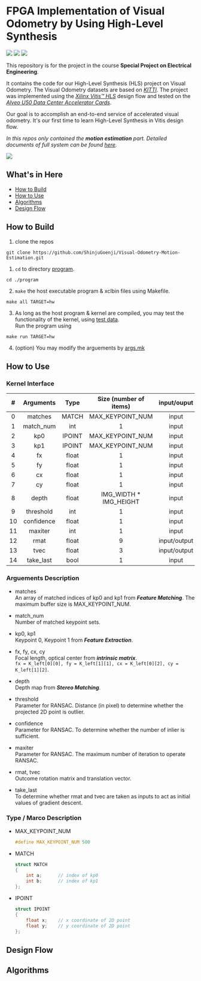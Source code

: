 # FPGA Implementation of Visual Odometry by Using High-Level Synthesis
[![](https://img.shields.io/badge/boledu-visual--odometry-brightgreen)](https://github.com/bol-edu/robotics-computing.git)
[![](https://img.shields.io/badge/vo--hls-paper-yellow)](https://implementation.ee.nthu.edu.tw/competition/groups/d654e3e1-c800-43e4-8583-01de78e7f9eb/attachments/summary?download=0)
![](https://komarev.com/ghpvc/?username=ShinjuGoenji&color=red)

This repository is for the project in the course 
**Special Project on Electrical Engineering**. 

It contains the code for our High-Level Synthesis (HLS) project on Visual Odometry. The Visual Odometry datasets are based on [*KITTI*](https://www.cvlibs.net/datasets/kitti/). The project was implemented using the [*Xilinx Vitis™ HLS*](https://www.xilinx.com/products/design-tools/vitis/vitis-hls.html) design flow and tested on the [*Alveo U50 Data Center Accelerator Cards*](https://www.xilinx.com/products/boards-and-kits/alveo/u50.html). 

Our goal is to accomplish an end-to-end service of accelerated visual odometry. It's our first time to learn High-Level Synthesis in Vitis design flow.

*In this repos only contained the **motion estimation** part. Detailed documents of full system can be found [here](https://github.com/bol-edu/robotics-computing.git).*

![](./doc/img/algorithm%20flow.gif)

## What's in Here
- [How to Build](#how-to-build)
- [How to Use](#how-to-use)
- [Algorithms](#algorithms)
- [Design Flow](#design-flow)

## How to Build
1. clone the repos
```
git clone https://github.com/ShinjuGoenji/Visual-Odometry-Motion-Estimation.git
```

1. ```cd``` to directory [program](./program/).
```
cd ./program
```
2. ```make``` the host executable program & xclbin files using Makefile.
```
make all TARGET=hw
```
3. As long as the host program & kernel are compiled, you may test the functionality of the kernel, using [test data](./program/testdata/). \
Run the program using
```
make run TARGET=hw
```
4. (option) You may modify the arguements by [args.mk](./program/args.mk)

## How to Use
### Kernel Interface

|  #  | Arguments  |  Type  | Size (number of items) | input/ouput  |
| :-: | :--------: | :----: | :--------------------: | :----------: |
|  0  |  matches   | MATCH  |    MAX_KEYPOINT_NUM    |    input     |
|  1  | match_num  |  int   |           1            |    input     |
|  2  |    kp0     | IPOINT |    MAX_KEYPOINT_NUM    |    input     |
|  3  |    kp1     | IPOINT |    MAX_KEYPOINT_NUM    |    input     |
|  4  |     fx     | float  |           1            |    input     |
|  5  |     fy     | float  |           1            |    input     |
|  6  |     cx     | float  |           1            |    input     |
|  7  |     cy     | float  |           1            |    input     |
|  8  |   depth    | float  | IMG_WIDTH * IMG_HEIGHT |    input     |
|  9  | threshold  |  int   |           1            |    input     |
| 10  | confidence | float  |           1            |    input     |
| 11  |  maxiter   |  int   |           1            |    input     |
| 12  |    rmat    | float  |           9            | input/output |
| 13  |    tvec    | float  |           3            | input/output |
| 14  | take_last  |  bool  |           1            |    input     |

### Arguements Description
* matches   \
    An array of matched indices of kp0 and kp1 from ***Feature Matching***. The maximum buffer size is MAX_KEYPOINT_NUM.

* match_num \
    Number of matched keypoint sets.

* kp0, kp1 \
    Keypoint 0, Keypoint 1 from ***Feature Extraction***.

* fx, fy, cx, cy \
    Focal length, optical center from ***intrinsic matrix***. \
    ```fx = K_left[0][0], fy = K_left[1][1], cx = K_left[0][2], cy = K_left[1][2]```.

* depth \
    Depth map from ***Stereo Matching***.

* threshold \
    Parameter for RANSAC. Distance (in pixel) to determine whether the projected 2D point is outlier.

* confidence \
    Parameter for RANSAC. To determine whether the number of inlier is sufficient.

* maxiter \
    Parameter for RANSAC. The maximum number of iteration to operate RANSAC.

* rmat, tvec \
    Outcome rotation matrix and translation vector.

* take_last \
    To determine whether rmat and tvec are taken as inputs to act as initial values of gradient descent.


### Type / Marco Description
* MAX_KEYPOINT_NUM
    ``` cpp
    #define MAX_KEYPOINT_NUM 500
    ```
    
* MATCH
    ``` cpp
    struct MATCH
    {
        int a;      // index of kp0
        int b;      // index of kp1
    };
    ```
* IPOINT
    ``` cpp
    struct IPOINT
    {
        float x;    // x coordinate of 2D point
        float y;    // y coordinate of 2D point
    };
    ```

## Design Flow

## Algorithms


